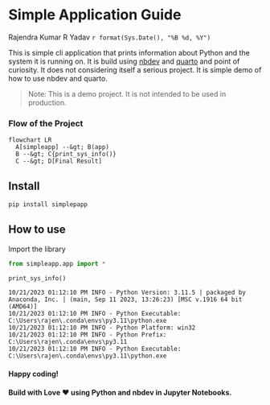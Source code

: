 # Simple Application Guide
Rajendra Kumar R Yadav
`r format(Sys.Date(), "%B %d, %Y")`

<!-- WARNING: THIS FILE WAS AUTOGENERATED! DO NOT EDIT! -->

This is simple cli application that prints information about Python and
the system it is running on. It is build using
[nbdev](https://nbdev.fast.ai/) and [quarto](https://quarto.org/) and
point of curiosity. It does not considering itself a serious project. It
is simple demo of how to use nbdev and quarto.

> Note: This is a demo project. It is not intended to be used in
> production.

### Flow of the Project

``` mermaid
flowchart LR
  A[simpleapp] --&gt; B(app)
  B --&gt; C{print_sys_info()}
  C --&gt; D[Final Result]
```

## Install

``` sh
pip install simplepapp
```

## How to use

Import the library

``` python
from simpleapp.app import *
```

``` python
print_sys_info()
```

    10/21/2023 01:12:10 PM INFO - Python Version: 3.11.5 | packaged by Anaconda, Inc. | (main, Sep 11 2023, 13:26:23) [MSC v.1916 64 bit (AMD64)]
    10/21/2023 01:12:10 PM INFO - Python Executable: C:\Users\rajen\.conda\envs\py3.11\python.exe
    10/21/2023 01:12:10 PM INFO - Python Platform: win32
    10/21/2023 01:12:10 PM INFO - Python Prefix: C:\Users\rajen\.conda\envs\py3.11
    10/21/2023 01:12:10 PM INFO - Python Executable: C:\Users\rajen\.conda\envs\py3.11\python.exe

#### Happy coding!

#### Build with Love :heart: using Python and nbdev in Jupyter Notebooks.
